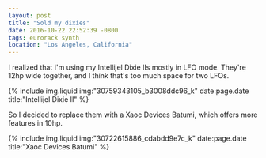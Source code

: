 ```yaml
---
layout: post
title: "Sold my dixies"
date: 2016-10-22 22:52:39 -0800
tags: eurorack synth
location: "Los Angeles, California"
---
```


I realized that I'm using my Intellijel Dixie IIs mostly in LFO mode. They're 12hp wide together, and I think that's too much space for two LFOs.

{% include img.liquid img:"30759343105_b3008ddc96_k" date:page.date title:"Intellijel Dixie II" %}

So I decided to replace them with a Xaoc Devices Batumi, which offers more features in 10hp.

{% include img.liquid img:"30722615886_cdabdd9e7c_k" date:page.date title:"Xaoc Devices Batumi" %}
